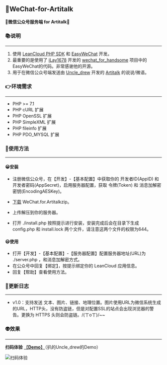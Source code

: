 ## 🤔WeChat-for-Artitalk

**🤖微信公众号服务端 for Artitalk**🤖

### 📚说明

------

1. 使用 [LeanCloud PHP SDK](https://github.com/leancloud/php-sdk) 和 [EasyWeChat](https://www.easywechat.com/) 开发。
2.  最重要的是使用了 [iLay1678](https://github.com/iLay1678) 开发的 [wechat_for_handsome](https://github.com/iLay1678/wechat_for_handsome) 项目中的EasyWeChat的代码。非常感谢他的开源。
3. 用于在微信公众号端发送由 [Uncle_drew](https://cndrew.cn/) 开发的 [Artitalk](https://artitalk.js.org/) 的说说/微语。

### 👉环境需求

------

- PHP >= 7.1
- PHP cURL 扩展
- PHP OpenSSL 扩展
- PHP SimpleXML 扩展
- PHP fileinfo 扩展
- PHP PDO_MYSQL 扩展

### 👾使用方法

------

#### 😀安装

- 注册微信公众号，在【开发】-【基本配置】中获取你的 开发者ID(AppID) 和 开发者密码(AppSecret)，启用服务器配置，获取 令牌(Token) 和 消息加解密密钥(EncodingAESKey)。

- [下载](https://github.com/orzchen/WeChat-for-Artitalk/releases) WeChat.for.Artitalkzip。
- 上传解压到你的服务器。
- 打开 ./install.php 按照提示进行安装，安装完成后会在目录下生成 config.php 和 install.lock 两个文件，请注意这两个文件的权限为644。

#### 😃使用

- 打开【开发】-【基本配置】-【服务器配置】配置服务器地址(URL)为 ./server.php ，和消息加解密方式。
- 在公众号中回复【绑定】，按提示绑定你的 LeanCloud 应用信息。 
- 回复【帮助】查看使用方法。

### 👻更新日志

------

- v1.0：支持发送 文本、图片、链接、地理位置。图片使用URL为微信系统生成的URL，HTTP头，没有防盗链，但是对配置SSL的站点会出现浏览器的警告。更换为 HTTPS 头则会防盗链。/(ㄒoㄒ)/~~


### 👽效果

------

**扫码体验**	[【**Demo**】](https://orzchen.github.io/demo.html)（扒的Uncle_drew的Demo）

![扫码体验](https://cdn.jsdelivr.net/gh/orzchen/Blog/images/20200726215129.jpg)



